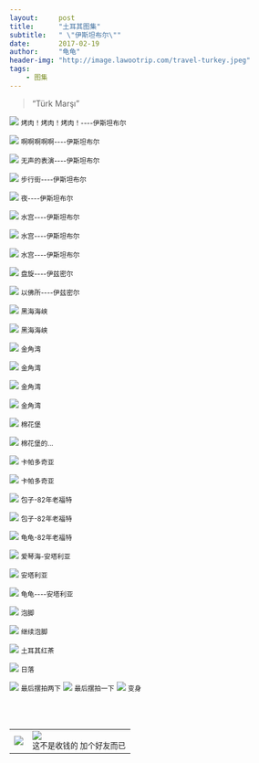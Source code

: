 ```yaml
---
layout:     post
title:      "土耳其图集"
subtitle:   " \"伊斯坦布尔\""
date:       2017-02-19
author:     "龟龟"
header-img: "http://image.lawootrip.com/travel-turkey.jpeg"
tags:
    - 图集
---
```


> “Türk Marşı”

![][1]
 <small class="img-hint">烤肉！烤肉！烤肉！----伊斯坦布尔</small>

![][2]
<small class="img-hint">啊啊啊啊啊----伊斯坦布尔</small>

![][3]
<small class="img-hint">无声的表演----伊斯坦布尔</small>

![][4]
<small class="img-hint">步行街----伊斯坦布尔</small>

![][5]
<small class="img-hint">夜----伊斯坦布尔</small>

![][6]
<small class="img-hint">水宫----伊斯坦布尔</small>

![][7]
<small class="img-hint">水宫----伊斯坦布尔</small>

![][8]
<small class="img-hint">水宫----伊斯坦布尔</small>

![][9]
<small class="img-hint">盘旋----伊兹密尔</small>

![][10]
<small class="img-hint">以佛所----伊兹密尔</small>

![][11]
<small class="img-hint">黑海海峡</small>

![][12]
<small class="img-hint">黑海海峡</small>

![][13]
<small class="img-hint">金角湾</small>

![][14]
<small class="img-hint">金角湾</small>

![][15]
<small class="img-hint">金角湾</small>

![][16]
<small class="img-hint">金角湾</small>

![][17]
<small class="img-hint">棉花堡</small>

![][18]
<small class="img-hint">棉花堡的...</small>

![][19]
<small class="img-hint">卡帕多奇亚</small>

![][20]
<small class="img-hint">卡帕多奇亚</small>

![][21]
<small class="img-hint">包子-82年老福特</small>

![][22]
<small class="img-hint">包子-82年老福特</small>

![][23]
<small class="img-hint">龟龟-82年老福特</small>

![][24]
<small class="img-hint">爱琴海-安塔利亚</small>

![][25]
<small class="img-hint">安塔利亚</small>

![][26]
<small class="img-hint">龟龟----安塔利亚</small>

![][27]
<small class="img-hint">泡脚</small>

![][28]
<small class="img-hint">继续泡脚</small>

![][29]
<small class="img-hint">土耳其红茶</small>

![][30]
<small class="img-hint">日落</small>

![][31]
<small class="img-hint">最后摆拍两下</small>
![][32]
<small class="img-hint">最后摆拍一下</small>
![][33]
<small class="img-hint">变身</small>

  [1]: http://image.lawootrip.com/WechatIMG5.jpeg
  [2]: http://image.lawootrip.com/%E5%95%8A%E5%95%8A%E5%95%8A.JPG
  [3]: http://image.lawootrip.com/%E6%97%A0%E5%A3%B0.png
  [4]: http://image.lawootrip.com/%E4%BC%8A%E6%96%AF%E5%9D%A6%E5%B8%83%E5%B0%94%E6%AD%A5%E8%A1%8C%E8%A1%97.JPG
  [5]: http://image.lawootrip.com/%E4%BC%8A%E6%96%AF%E5%9D%A6%E5%B8%83%E5%B0%94%E5%A4%9C%E6%99%AF.JPG
  [6]: http://image.lawootrip.com/%E6%B0%B4%E5%AE%AB.JPG
  [7]: http://image.lawootrip.com/%E6%B0%B4%E5%AE%AB2.JPG
  [8]: http://image.lawootrip.com/%E6%B0%B4%E5%AE%AB3.JPG
  [9]: http://image.lawootrip.com/%E4%BC%8A%E5%85%B9%E5%AF%86%E5%B0%94.JPG
  [10]: http://image.lawootrip.com/%E4%BB%A5%E4%BD%9B%E6%89%80.JPG
  [11]: http://image.lawootrip.com/%E9%BB%91%E6%B5%B7%E6%B5%B7%E5%B3%A11.JPG
  [12]: http://image.lawootrip.com/%E9%BB%91%E6%B5%B7%E6%B5%B7%E5%B3%A12.JPG
  [13]: http://image.lawootrip.com/%E9%87%91%E8%A7%92%E6%B9%BE1.JPG
  [14]: http://image.lawootrip.com/%E9%87%91%E8%A7%92%E6%B9%BE2.JPG
  [15]: http://image.lawootrip.com/%E9%87%91%E8%A7%92%E6%B9%BE3.JPG
  [16]: http://image.lawootrip.com/%E9%87%91%E8%A7%92%E6%B9%BE4.JPG
  [17]: http://image.lawootrip.com/%E6%A3%89%E8%8A%B1%E5%A0%A11.JPG
  [18]: http://image.lawootrip.com/%E6%A3%89%E8%8A%B1%E5%A0%A1.JPG
  [19]: http://image.lawootrip.com/%E5%8D%A1%E5%B8%95%E5%A4%9A%E5%A5%87%E4%BA%9A.JPG
  [20]: http://image.lawootrip.com/%E5%8D%A1%E5%B8%95%E5%A4%9A%E5%A5%87%E4%BA%9A%E5%A5%A5%E7%89%B9%E6%9B%BC.JPG
  [21]: http://image.lawootrip.com/%E5%8C%85%E5%AD%90%E8%80%81%E7%A6%8F%E7%89%B9.JPG
  [22]: http://image.lawootrip.com/%E5%8C%85%E5%AD%90%E8%80%81%E7%A6%8F%E7%89%B92.JPG
  [23]: http://image.lawootrip.com/%E9%BE%9F%E9%BE%9F%E8%80%81%E7%A6%8F%E7%89%B9.JPG
  [24]: http://image.lawootrip.com/%E5%AE%89%E5%A1%94%E5%88%A9%E4%BA%9A1.JPG
  [25]: http://image.lawootrip.com/%E5%AE%89%E5%A1%94%E5%88%A9%E4%BA%9A2.JPG
  [26]: http://image.lawootrip.com/%E5%AE%89%E5%A1%94%E5%88%A9%E4%BA%9A3.JPG
  [27]: http://image.lawootrip.com/%E6%B3%A1%E8%84%9A1.JPG
  [28]: http://image.lawootrip.com/%E6%B3%A1%E8%84%9A2.JPG
  [29]: http://image.lawootrip.com/%E7%BA%A2%E8%8C%B6.JPG
  [30]: http://image.lawootrip.com/%E5%85%89%E8%8A%B1.JPG
  [31]: http://image.lawootrip.com/%E5%85%89%E6%9D%9F%E5%8C%85%E5%AD%90.JPG
  [32]: http://image.lawootrip.com/%E5%8C%85%E5%AD%90%E5%A2%99%E8%A7%92.JPG
  [33]: http://image.lawootrip.com/%E8%80%81%E5%A4%B4.JPG
  

<br /> 
<br />
<table>
<tr>
<td>
<img src="http://image.lawootrip.com/0%20%2837%29.gif"> </td>
<td>
<img src="http://image.lawootrip.com/1490924677.png"><div><small class="img-hint">这不是收钱的  加个好友而已</small></div></td>
</tr>
</table>
<table>